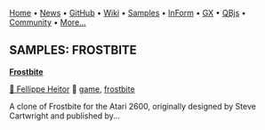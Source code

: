 [Home](https://qb64.com) • [News](../news.md) • [GitHub](https://github.com/QB64Official/qb64) • [Wiki](https://github.com/QB64Official/qb64/wiki) • [Samples](../samples.md) • [InForm](../inform.md) • [GX](../gx.md) • [QBjs](../qbjs.md) • [Community](../community.md) • [More...](../more.md)

## SAMPLES: FROSTBITE

**[Frostbite](frostbite/index.md)**

[🐝 Fellippe Heitor](fellippe-heitor.md) 🔗 [game](game.md), [frostbite](frostbite.md)

A clone of Frostbite for the Atari 2600, originally designed by Steve Cartwright and published by...
